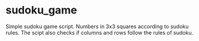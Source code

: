 # sudoku_game
Simple sudoku game script. Numbers in 3x3 squares according to sudoku rules. 
The scipt also checks if columns and rows follow the rules of sudoku.
